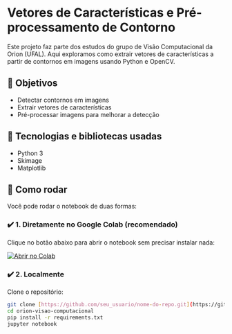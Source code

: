# Vetores de Características e Pré-processamento de Contorno

Este projeto faz parte dos estudos do grupo de Visão Computacional da Orion (UFAL). Aqui exploramos como extrair vetores de características a partir de contornos em imagens usando Python e OpenCV.

## 📌 Objetivos

- Detectar contornos em imagens
- Extrair vetores de características
- Pré-processar imagens para melhorar a detecção

## 🧪 Tecnologias e bibliotecas usadas

- Python 3
- Skimage
- Matplotlib

## 🚀 Como rodar

Você pode rodar o notebook de duas formas:

### ✔️ 1. Diretamente no Google Colab (recomendado)

Clique no botão abaixo para abrir o notebook sem precisar instalar nada:

[![Abrir no Colab](https://colab.research.google.com/assets/colab-badge.svg)](https://colab.research.google.com/drive/19zzFFXYBvciwrvPLk0wQ-XmvRtTTPeaE?usp=sharing)

### ✔️ 2. Localmente

Clone o repositório:

```bash
git clone [https://github.com/seu_usuario/nome-do-repo.git](https://github.com/VictorSamyr/orion-visao-computacional.git)
cd orion-visao-computacional
pip install -r requirements.txt
jupyter notebook
